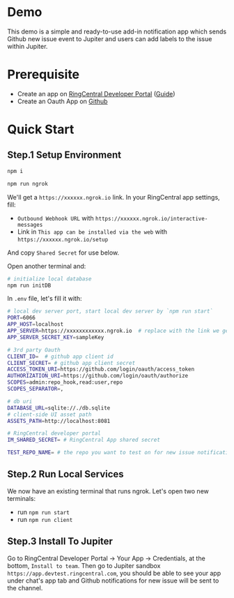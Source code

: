 # Demo

This demo is a simple and ready-to-use add-in notification app which sends Github new issue event to Jupiter and users can add labels to the issue within Jupiter.

# Prerequisite

- Create an app on [RingCentral Developer Portal](https://developers.ringcentral.com/) ([Guide](https://developers.ringcentral.com/guide/basics/create-app))
- Create an Oauth App on [Github](https://github.com/settings/developers)

# Quick Start

## Step.1 Setup Environment

```bash
npm i
```

```bash
npm run ngrok
```

We'll get a `https://xxxxxx.ngrok.io` link. In your RingCentral app settings, fill:
- `Outbound Webhook URL` with `https://xxxxxx.ngrok.io/interactive-messages`
- Link in `This app can be installed via the web` with `https://xxxxxx.ngrok.io/setup`

And copy `Shared Secret` for use below.

Open another terminal and:

```bash
# initialize local database
npm run initDB
```

In `.env` file, let's fill it with:

```bash
# local dev server port, start local dev server by `npm run start`
PORT=6066
APP_HOST=localhost
APP_SERVER=https://xxxxxxxxxxxx.ngrok.io  # replace with the link we get above
APP_SERVER_SECRET_KEY=sampleKey

# 3rd party Oauth
CLIENT_ID=  # github app client id
CLIENT_SECRET= # github app client secret
ACCESS_TOKEN_URI=https://github.com/login/oauth/access_token
AUTHORIZATION_URI=https://github.com/login/oauth/authorize
SCOPES=admin:repo_hook,read:user,repo
SCOPES_SEPARATOR=,

# db uri
DATABASE_URL=sqlite://./db.sqlite
# client-side UI asset path
ASSETS_PATH=http://localhost:8081

# RingCentral developer portal
IM_SHARED_SECRET= # RingCentral App shared secret

TEST_REPO_NAME= # the repo you want to test on for new issue notification
```

## Step.2 Run Local Services

We now have an existing terminal that runs ngrok. Let's open two new terminals:

- run `npm run start`
- run `npm run client`

## Step.3 Install To Jupiter

Go to RingCentral Developer Portal -> Your App -> Credentials, at the bottom, `Install to team`. Then go to Jupiter sandbox `https://app.devtest.ringcentral.com`, you should be able to see your app under chat's app tab and Github notifications for new issue will be sent to the channel.